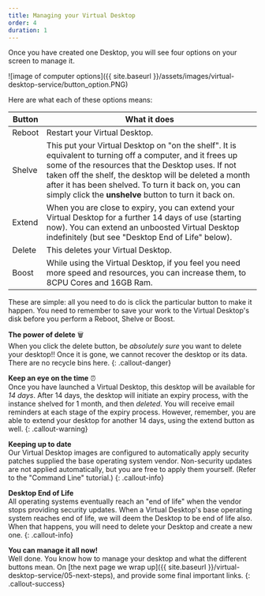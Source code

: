 ```yaml
---
title: Managing your Virtual Desktop
order: 4
duration: 1
---
```

Once you have created one Desktop, you will see four options on your screen to manage it.

![image of computer options]({{ site.baseurl }}/assets/images/virtual-desktop-service/button_option.PNG)

Here are what each of these options means:

| Button      | What it does |
| ----------- | ----------- |
| Reboot      |Restart your Virtual Desktop.|
| Shelve   |This put your Virtual Desktop on "on the shelf".  It is equivalent to turning off a computer, and it frees up some of the resources that the Desktop uses. If not taken off the shelf, the desktop will be deleted a month after it has been shelved. To turn it back on, you can simply click the **unshelve** button to turn it back on.|
| Extend   |When you are close to expiry, you can extend your Virtual Desktop for a further 14 days of use (starting now). You can extend an unboosted Virtual Desktop indefinitely (but see "Desktop End of Life" below). |
| Delete   |This deletes your Virtual Desktop.|
| Boost   |While using the Virtual Desktop, if you feel you need more speed and resources, you can increase them, to 8CPU Cores and 16GB Ram.|


These are simple: all you need to do is click the particular button to make it happen.  You need to remember to save your work to the Virtual Desktop's disk before you perform a Reboot, Shelve or Boost.

**The power of delete**  🗑️  
When you click the delete button, be *absolutely sure* you want to delete your desktop!! Once it is gone, we cannot recover the desktop or its data. There are no recycle bins here.
{: .callout-danger}

**Keep an eye on the time**  ⏰  
Once you have launched a Virtual Desktop, this desktop will be available for *14 days*. After 14 days, the desktop will initiate an expiry process, with the instance shelved for 1 month, and then *deleted*. You will receive email reminders at each stage of the expiry process. However, remember, you are able to extend your desktop for another 14 days, using the extend button as well.
{: .callout-warning}

**Keeping up to date**  
Our Virtual Desktop images are configured to automatically apply security patches supplied the base operating system vendor.  Non-security updates are not applied automatically, but you are free to apply them yourself.  (Refer to the "Command Line" tutorial.)
{: .callout-info}

**Desktop End of Life**  
All operating systems eventually reach an "end of life" when the vendor stops providing security updates.  When a Virtual Desktop's base operating system reaches end of life, we will deem the Desktop to be end of life also.  When that happens, you will need to delete your Desktop and create a new one.
{: .callout-info}

**You can manage it all now!**  
Well done. You know how to manage your desktop and what the different buttons mean. On [the next page we wrap up]({{ site.baseurl }}/virtual-desktop-service/05-next-steps), and provide some final important links.
{: .callout-success}